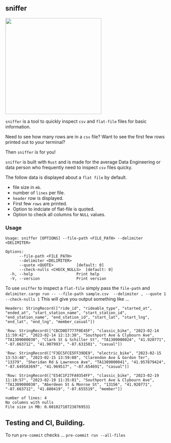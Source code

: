 ## sniffer

<img src="https://github.com/danielbeach/sniffer/blob/0ca48931cacf052ad3bce881f6e2847c58e0f97c/imgs/sniff.png" width="300">

`sniffer` is a tool to quickly inspect `csv` and `flat-file` files for basic information.

Need to see how many rows are in a `csv` file?
Want to see the first few rows printed out to your terminal?

Then `sniffer` is for you!

`sniffer` is built with `Rust` and is made for the average
Data Engineering or data person who frequently need to inspect
`csv` files quicky.

The follow data is displayed about a `flat file` by default.
- file size in `mb`.
- number of `lines` per file.
- `header` row is displayed.
- First few `rows` are printed.
- Option to indciate of flat-file is quoted.
- Option to check all columns for `NULL` values.

### Usage
```
Usage: sniffer [OPTIONS] --file-path <FILE_PATH> --delimiter <DELIMITER>

Options:
      --file-path <FILE_PATH>
      --delimiter <DELIMITER>
      --quote <QUOTE>          [default: 0]
      --check-nulls <CHECK_NULLS>  [default: 0]
  -h, --help                   Print help
  -V, --version                Print version
  ```

To use `sniffer` to inspect a `flat-file`
simply pass the `file-path` and `delimiter`.
`cargo run -- --file-path sample.csv  --delimiter , --quote 1 --check-nulls 1`
This will give you output something like ...
```
Headers: StringRecord(["ride_id", "rideable_type", "started_at", "ended_at", "start_station_name", "start_station_id", "end_station_name", "end_station_id", "start_lat", "start_lng", "end_lat", "end_lng", "member_casual"])

'Row: StringRecord(["CBCD0D7777F0E45F", "classic_bike", "2023-02-14 11:59:42", "2023-02-14 12:13:38", "Southport Ave & Clybourn Ave", "TA1309000030", "Clark St & Schiller St", "TA1309000024", "41.920771", "-87.663712", "41.907993", "-87.631501", "casual"])

'Row: StringRecord(["F3EC5FCE5FF39DE9", "electric_bike", "2023-02-15 13:53:48", "2023-02-15 13:59:08", "Clarendon Ave & Gordon Ter", "13379", "Sheridan Rd & Lawrence Ave", "TA1309000041", "41.957879424", "-87.649583697", "41.969517", "-87.654691", "casual"])

'Row: StringRecord(["E54C1F27FA9354FF", "classic_bike", "2023-02-19 11:10:57", "2023-02-19 11:35:01", "Southport Ave & Clybourn Ave", "TA1309000030", "Aberdeen St & Monroe St", "13156", "41.920771", "-87.663712", "41.880419", "-87.655519", "member"])

number of lines: 4
No columns with nulls
File size in MB: 0.001027107238769531
```

## Testing and CI, Building.
To run `pre-commit` checks ...
`pre-commit run --all-files`
